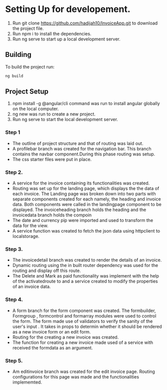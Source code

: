 # Setting Up for developement.
1. Run git clone https://github.com/hadijah10/InvoiceApp.git to download the project file.
2. Run npm i to install the dependencies.
3. Run ng serve to start up a local development server.
## Building

To build the project run:

```bash
ng build
```

## Project Setup
1. npm install -g @angular/cli command was run to install angular globally on the local computer.
2. ng new <project-name> was run to create a new project. 
3. Run ng serve to start the local development server.
   
### Step 1
- The outline of project structure and that of routing was laid out.
- A profilebar branch was created for the navigation bar. This branch contains the navbar component.During this phase routing was setup.  
- The css starter files were put in place.

### Step 2.
- A service for the invoice containing its functionalities was created. 
- Routing was set up for the landing page, which displays the the data of each invoice. The Landing page was broken down into two parts with separate components created for each namely, the heading and invoice data. Both components were called in the landingpage component to be displayed. The invoiceheading branch holds the heading and the invoicedata branch holds the compoin
- The date and currency pip were imported and used to transform the data for the view.
- A service function was created to fetch the json data using httpclient to localstorage. 

### Step 3.
- The invoicedetail branch was created to render the details of an invoice.
- Dynamic routing using the in built router dependency was used for the routing and display off this route. 
- The Delete and Mark as paid functionality was implement with the help of the activatedroute to and a service created to modify the properties of an invoice data.

### Step 4.
- A form branch for the form component was created. The formbuilder, Formgroup , formcontrol and formarray modules were used to control the form. The form made use of validators to verify the sanity of the user's input . It takes in props to determin whether it should be rendered as a new invoice form or an edit form.
- Routing for the creating a new invoice was created.
- The function for creating a new invoice made used of a service with received the formdata as an argument.

### Step 5.
- Am editinvoice branch was created for the edit invoice page. Routing configurations for this page was made and the functionalities implememted.